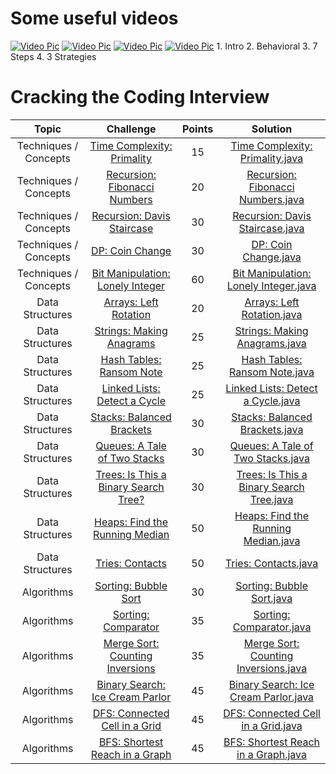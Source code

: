 # Some useful videos
[![Video Pic](http://www.iconninja.com/files/762/363/704/youtube-icon.png)](https://www.youtube.com/watch?v=jxAWQN5t6wg)   [![Video Pic](http://www.iconninja.com/files/762/363/704/youtube-icon.png)](https://www.youtube.com/watch?v=tZxNNKqxXnw)    [![Video Pic](http://www.iconninja.com/files/762/363/704/youtube-icon.png)](https://www.youtube.com/watch?v=GKgAVjJxh9w)    [![Video Pic](http://www.iconninja.com/files/762/363/704/youtube-icon.png)](https://www.youtube.com/watch?v=84UYVCluClQ)
          1. Intro                 2. Behavioral          3. 7 Steps          4. 3 Strategies



# Cracking the Coding Interview

|         Topic         |                                                 Challenge                                                | Points |                                                                                                 Solution                                                                                                 |
|:---------------------:|:--------------------------------------------------------------------------------------------------------:|:------:|:--------------------------------------------------------------------------------------------------------------------------------------------------------------------------------------------------------:|
| Techniques / Concepts | [Time Complexity: Primality](https://www.hackerrank.com/challenges/ctci-big-o)                           |   15   | [Time Complexity: Primality.java](https://github.com/chendddong/hackerRank/blob/master/Cracking%20the%20Coding%20Interview%20Challenges/Techniques%2C%20Concepts/Time%20Complexity%20-%20Primality.java)           |
| Techniques / Concepts | [Recursion: Fibonacci Numbers](https://www.hackerrank.com/challenges/ctci-fibonacci-numbers)             |   20   | [Recursion: Fibonacci Numbers.java](https://github.com/chendddong/hackerRank/blob/master/Cracking%20the%20Coding%20Interview%20Challenges/Techniques%2C%20Concepts/Recursion%20-%20Fibonacci%20Numbers.java)         |
| Techniques / Concepts | [Recursion: Davis Staircase](https://www.hackerrank.com/challenges/ctci-recursive-staircase)            |   30   | [Recursion: Davis Staircase.java](https://github.com/chendddong/hackerRank/blob/master/Cracking%20the%20Coding%20Interview%20Challenges/Techniques%2C%20Concepts/Recursion%20-%20Davis%20Staircase.java)          |
| Techniques / Concepts | [DP: Coin Change](https://www.hackerrank.com/challenges/ctci-coin-change)                                |   30   | [DP: Coin Change.java](https://github.com/chendddong/hackerRank/blob/master/Cracking%20the%20Coding%20Interview%20Challenges/Techniques%2C%20Concepts/DP%20-%20Coin%20Change.java)                      |
| Techniques / Concepts | [Bit Manipulation: Lonely Integer](https://www.hackerrank.com/challenges/ctci-lonely-integer)            |   60   | [Bit Manipulation: Lonely Integer.java](https://github.com/chendddong/hackerRank/blob/master/Cracking%20the%20Coding%20Interview%20Challenges/Techniques%2C%20Concepts/Bit%20Manipulation%20-%20Lonely%20Integer.java)   |
|    Data Structures    | [Arrays: Left Rotation](https://www.hackerrank.com/challenges/ctci-array-left-rotation)                  |   20   | [Arrays: Left Rotation.java](https://github.com/chendddong/hackerRank/blob/master/Cracking%20the%20Coding%20Interview%20Challenges/Data%20Structures/Arrays%20-%20Left%20Rotation.java)                       |
|    Data Structures    | [Strings: Making Anagrams](https://www.hackerrank.com/challenges/ctci-making-anagrams)                   |   25   | [Strings: Making Anagrams.java](https://github.com/chendddong/hackerRank/blob/master/Cracking%20the%20Coding%20Interview%20Challenges/Data%20Structures/Strings%20-%20Making%20Anagrams.java)                    |
|    Data Structures    | [Hash Tables: Ransom Note](https://www.hackerrank.com/challenges/ctci-ransom-note)                       |   25   | [Hash Tables: Ransom Note.java](https://github.com/chendddong/hackerRank/blob/master/Cracking%20the%20Coding%20Interview%20Challenges/Data%20Structures/Hash%20Tables%20-%20Ransom%20Note.java)                  |
|    Data Structures    | [Linked Lists: Detect a Cycle](https://www.hackerrank.com/challenges/ctci-linked-list-cycle)             |   25   | [Linked Lists: Detect a Cycle.java](https://github.com/chendddong/hackerRank/blob/master/Cracking%20the%20Coding%20Interview%20Challenges/Data%20Structures/Linked%20Lists%20-%20Detect%20a%20Cycle.java)            |
|    Data Structures    | [Stacks: Balanced Brackets](https://www.hackerrank.com/challenges/ctci-balanced-brackets)                |   30   | [Stacks: Balanced Brackets.java](https://github.com/chendddong/hackerRank/blob/master/Cracking%20the%20Coding%20Interview%20Challenges/Data%20Structures/Stacks%20-%20Balanced%20Brackets.java)                   |
|    Data Structures    | [Queues: A Tale of Two Stacks](https://www.hackerrank.com/challenges/ctci-queue-using-two-stacks)        |   30   | [Queues: A Tale of Two Stacks.java](https://github.com/chendddong/hackerRank/blob/master/Cracking%20the%20Coding%20Interview%20Challenges/Data%20Structures/Queue%20-%20A%20Tale%20of%20Two%20Stacks.java)           |
|    Data Structures    | [Trees: Is This a Binary Search Tree?](https://www.hackerrank.com/challenges/ctci-is-binary-search-tree) |   30   | [Trees: Is This a Binary Search Tree.java](https://github.com/chendddong/hackerRank/blob/master/Cracking%20the%20Coding%20Interview%20Challenges/Data%20Structures/Trees%20-%20Is%20This%20a%20Binary%20Search%20Tree.java) |
|    Data Structures    | [Heaps: Find the Running Median](https://www.hackerrank.com/challenges/ctci-find-the-running-median)     |   50   | [Heaps: Find the Running Median.java](https://github.com/chendddong/hackerRank/blob/master/Cracking%20the%20Coding%20Interview%20Challenges/Data%20Structures/Heaps%20-%20Find%20the%20Running%20Median.java)          |
|    Data Structures    | [Tries: Contacts](https://www.hackerrank.com/challenges/ctci-contacts)                                   |   50   | [Tries: Contacts.java](https://github.com/chendddong/hackerRank/blob/master/Cracking%20the%20Coding%20Interview%20Challenges/Data%20Structures/Tries%20-%20Contacts.java)                               |
|       Algorithms      | [Sorting: Bubble Sort](https://www.hackerrank.com/challenges/ctci-bubble-sort)                           |   30   | [Sorting: Bubble Sort.java](https://github.com/chendddong/hackerRank/blob/master/Cracking%20the%20Coding%20Interview%20Challenges/Algorithms/Sorting%20-%20Bubble%20Sort.java)                               |
|       Algorithms      | [Sorting: Comparator](https://www.hackerrank.com/challenges/ctci-comparator-sorting)                     |   35   | [Sorting: Comparator.java](https://github.com/chendddong/hackerRank/blob/master/Cracking%20the%20Coding%20Interview%20Challenges/Algorithms/Sorting%20-%20Comparator.java)                                  |
|       Algorithms      | [Merge Sort: Counting Inversions](https://www.hackerrank.com/challenges/ctci-merge-sort)                 |   35   | [Merge Sort: Counting Inversions.java](https://github.com/chendddong/hackerRank/blob/master/Cracking%20the%20Coding%20Interview%20Challenges/Algorithms/Merge%20Sort%20-%20Counting%20Inversions.java)                  |
|       Algorithms      | [Binary Search: Ice Cream Parlor](https://www.hackerrank.com/challenges/ctci-ice-cream-parlor)           |   45   | [Binary Search: Ice Cream Parlor.java](https://github.com/chendddong/hackerRank/blob/master/Cracking%20the%20Coding%20Interview%20Challenges/Algorithms/Binary%20Search%20-%20Ice%20Cream%20Parlor.java)                |
|       Algorithms      | [DFS: Connected Cell in a Grid](https://www.hackerrank.com/challenges/ctci-connected-cell-in-a-grid)     |   45   | [DFS: Connected Cell in a Grid.java](https://github.com/chendddong/hackerRank/blob/master/Cracking%20the%20Coding%20Interview%20Challenges/Algorithms/DFS%20-%20Connected%20Cell%20in%20a%20Grid.java)                |
|       Algorithms      | [BFS: Shortest Reach in a Graph](https://www.hackerrank.com/challenges/ctci-bfs-shortest-reach)          |   45   | [BFS: Shortest Reach in a Graph.java](https://github.com/chendddong/hackerRank/blob/master/Cracking%20the%20Coding%20Interview%20Challenges/Algorithms/BFS%20-%20Shortest%20Reach%20in%20a%20Graph.java)               |